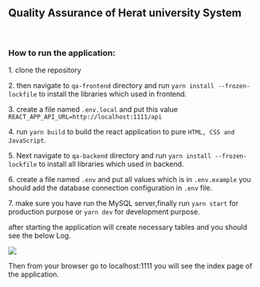 <h2> Quality Assurance of Herat university System </h2>
<br />
<h3>How to run the application:</h3>
<p>1. clone the repository</p>
<p>2. then navigate to <code>qa-frontend</code> directory and run <code>yarn install --frozen-lockfile</code> to install the libraries which used in frontend. </p>
<p>3. create a file named <code>.env.local</code> and put this value <code>REACT_APP_API_URL=http://localhost:1111/api</code></p>
<p>4. run <code>yarn build</code> to build the react application to pure <code>HTML, CSS and JavaScript</code>.</p>
<p>5. Next navigate to <code>qa-backend</code> directory and run <code>yarn install --frozen-lockfile</code>  to install all libraries which used in backend.</p>
<p>6. create a file named <code>.env</code> and put all values which is in <code>.env.example</code> you should add the database connection configuration in <code>.env</code> file.</p>
<p>7. make sure you have run the MySQL server,finally run <code>yarn start</code> for production purpose or <code>yarn dev</code> for development purpose.</p>
<p>after starting the application will create necessary tables and you should see the below Log. </p>
<img src="https://user-images.githubusercontent.com/83835010/210947097-018fc964-83ed-4eae-90e5-6affb205590e.png" />
<p>Then from your browser go to localhost:1111 you will see the index page of the application.</p>
